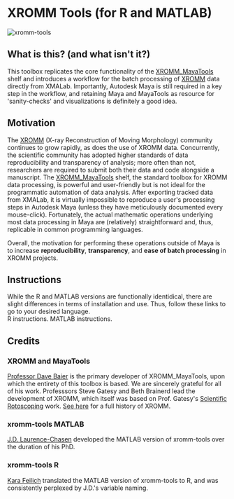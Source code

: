 # XROMM Tools (for R and MATLAB)
![xromm-tools](https://user-images.githubusercontent.com/53494838/144144359-f118f0f4-9aab-4ba5-888a-2d77a5d76b5c.PNG)
## What is this? (and what isn't it?)
This toolbox replicates the core functionality of the [XROMM_MayaTools](https://bitbucket.org/xromm/xromm_mayatools/wiki/Home) shelf and introduces a workflow for the batch processing of [XROMM](https://www.xromm.org/) data directly from XMALab. Importantly, Autodesk Maya is still required in a key step in the workflow, and retaining Maya and MayaTools as resource for 'sanity-checks' and visualizations is definitely a good idea.

## Motivation
The [XROMM](https://www.xromm.org/) (X-ray Reconstruction of Moving Morphology) community continues to grow rapidly, as does the use of XROMM data. Concurrently, the scientific community has adopted higher standards of data reproducibility and transparency of analysis; more often than not, researchers are required to submit both their data and code alongside a manuscript.
The [XROMM_MayaTools](https://bitbucket.org/xromm/xromm_mayatools/wiki/Home) shelf, the standard toolbox for XROMM data processing, is powerful and user-friendly but is not ideal for the programmatic automation of data analysis. After exporting tracked data from XMALab, it is virtually impossible to reproduce a user's processing steps in Autodesk Maya (unless they have meticulously documented every mouse-click). Fortunately, the actual mathematic operations underlying most data processing in Maya are (relatively) straightforward and, thus, replicable in common programming languages.

Overall, the motivation for performing these operations outside of Maya is to increase **reproducibility**, **transparency**, and **ease of batch processing** in XROMM projects. 


## Instructions
While the R and MATLAB versions are functionally identidical, there are slight differences in terms of installation and use. Thus, follow these links to go to your desired language.\
R instructions. MATLAB instructions.


## Credits
### XROMM and MayaTools
[Professor Dave Baier](https://biology.providence.edu/faculty-members/david-baier/) is the primary developer of XROMM_MayaTools, upon which the entirety of this toolbox is based. We are sincerely grateful for all of his work. Professsors Steve Gatesy and Beth Brainerd lead the development of XROMM, which itself was based on Prof. Gatesy's [Scientific Rotoscoping](https://onlinelibrary.wiley.com/doi/10.1002/jez.588) work. [See here](https://www.xromm.org/history/) for a full history of XROMM. 
### xromm-tools MATLAB
[J.D. Laurence-Chasen](https://github.com/jdlaurence) developed the MATLAB version of xromm-tools over the duration of his PhD.

### xromm-tools R
[Kara Feilich](https://github.com/kfeilich) translated the MATLAB version of xromm-tools to R, and was consistently perplexed by J.D.'s variable naming.
